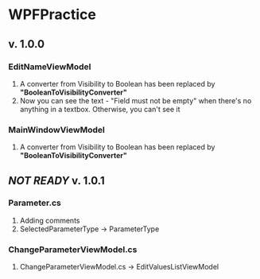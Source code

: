 # WPFPractice
## v. 1.0.0
### EditNameViewModel
1. A converter from Visibility to Boolean has been replaced by **"BooleanToVisibilityConverter"**
2. Now you can see the text - "Field must not be empty" when there's no anything in a textbox. Otherwise, you can't see it
### MainWindowViewModel
1. A converter from Visibility to Boolean has been replaced by **"BooleanToVisibilityConverter"**


## *NOT READY* v. 1.0.1
### Parameter.cs
1. Adding comments
2. SelectedParameterType → ParameterType
### ChangeParameterViewModel.cs
1. ChangeParameterViewModel.cs → EditValuesListViewModel
